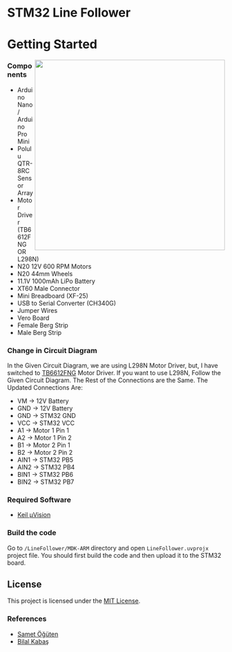 # STM32 Line Follower

# Getting Started

<img align="right" width="440" src="https://user-images.githubusercontent.com/53112883/109350542-b6a3b700-7888-11eb-841b-921b91522507.png">

### Components
- Arduino Nano / Arduino Pro Mini
- Polulu QTR-8RC Sensor Array
- Motor Driver (TB6612FNG OR L298N)
- N20 12V 600 RPM Motors
- N20 44mm Wheels
- 11.1V 1000mAh LiPo Battery
- XT60 Male Connector
- Mini Breadboard (XF-25)
- USB to Serial Converter (CH340G)
- Jumper Wires
- Vero Board
- Female Berg Strip
- Male Berg Strip

### Change in Circuit Diagram
In the Given Circuit Diagram, we are using L298N Motor Driver, but, I have switched to [TB6612FNG](https://preview.redd.it/converting-from-l298n-to-tb6612fng-v0-exiff65gl5dc1.png?width=800&format=png&auto=webp&s=b2a9ef3999cfbf04401dbf7ad121a6785f5cc68d) Motor Driver. If you want to use L298N, Follow the Given Circuit Diagram. The Rest of the Connections are the Same.  The Updated Connections Are:
  - VM -> 12V Battery
  - GND -> 12V Battery
  - GND -> STM32 GND
  - VCC -> STM32 VCC
  - A1 -> Motor 1 Pin 1
  - A2 -> Motor 1 Pin 2
  - B1 -> Motor 2 Pin 1
  - B2 -> Motor 2 Pin 2
  - AIN1 -> STM32 PB5
  - AIN2 -> STM32 PB4
  - BIN1 -> STM32 PB6
  - BIN2 -> STM32 PB7

### Required Software
- [Keil µVision](https://www.keil.com/demo/eval/arm.htm)

### Build the code
Go to `/LineFollower/MDK-ARM` directory and open `LineFollower.uvprojx` project file. You should first build the code and then upload it to the STM32 board. 

## License

This project is licensed under the [MIT License](LICENSE).

### References
- [Samet Öğüten](https://github.com/sametoguten)
- [Bilal Kabaş](https://github.com/bilalkabas)
